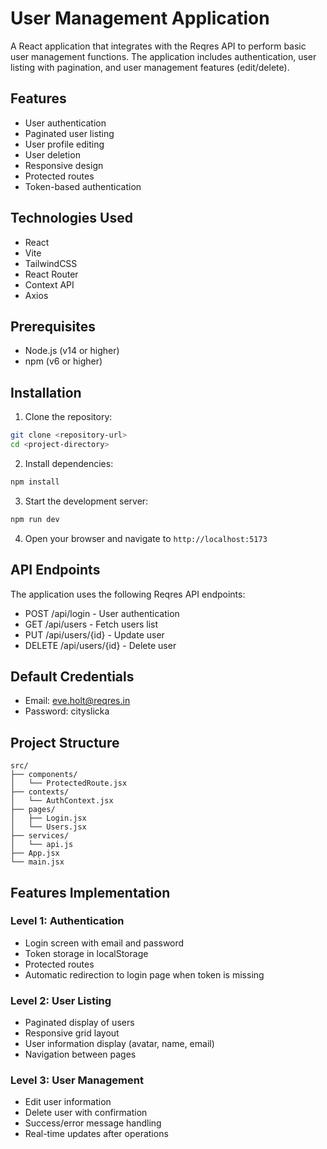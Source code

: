 # User Management Application

A React application that integrates with the Reqres API to perform basic user management functions. The application includes authentication, user listing with pagination, and user management features (edit/delete).

## Features

- User authentication
- Paginated user listing
- User profile editing
- User deletion
- Responsive design
- Protected routes
- Token-based authentication

## Technologies Used

- React
- Vite
- TailwindCSS
- React Router
- Context API
- Axios

## Prerequisites

- Node.js (v14 or higher)
- npm (v6 or higher)

## Installation

1. Clone the repository:
```bash
git clone <repository-url>
cd <project-directory>
```

2. Install dependencies:
```bash
npm install
```

3. Start the development server:
```bash
npm run dev
```

4. Open your browser and navigate to `http://localhost:5173`

## API Endpoints

The application uses the following Reqres API endpoints:

- POST /api/login - User authentication
- GET /api/users - Fetch users list
- PUT /api/users/{id} - Update user
- DELETE /api/users/{id} - Delete user

## Default Credentials

- Email: eve.holt@reqres.in
- Password: cityslicka

## Project Structure

```
src/
├── components/
│   └── ProtectedRoute.jsx
├── contexts/
│   └── AuthContext.jsx
├── pages/
│   ├── Login.jsx
│   └── Users.jsx
├── services/
│   └── api.js
├── App.jsx
└── main.jsx
```

## Features Implementation

### Level 1: Authentication
- Login screen with email and password
- Token storage in localStorage
- Protected routes
- Automatic redirection to login page when token is missing

### Level 2: User Listing
- Paginated display of users
- Responsive grid layout
- User information display (avatar, name, email)
- Navigation between pages

### Level 3: User Management
- Edit user information
- Delete user with confirmation
- Success/error message handling
- Real-time updates after operations

